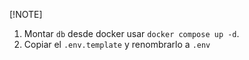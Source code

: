 [!NOTE]

1. Montar `db` desde docker usar `docker compose up -d`.
2. Copiar el `.env.template` y renombrarlo a `.env`
 